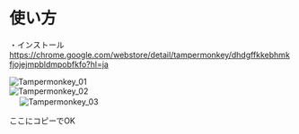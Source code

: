 # 使い方

・インストール
https://chrome.google.com/webstore/detail/tampermonkey/dhdgffkkebhmkfjojejmpbldmpobfkfo?hl=ja

![Tampermonkey_01](https://github.com/gyalaooo1331/jobcan_auto/assets/123883630/12c24c90-6648-4d7d-8a1c-d56924e84699)<br>
![Tampermonkey_02](https://github.com/gyalaooo1331/jobcan_auto/assets/123883630/1aad7abb-b001-42c4-a16c-099a63789ad0)<br>　
![Tampermonkey_03](https://github.com/gyalaooo1331/jobcan_auto/assets/123883630/e5ef5024-293e-4236-b7bf-c63896fda619)<br>

ここにコピーでOK



